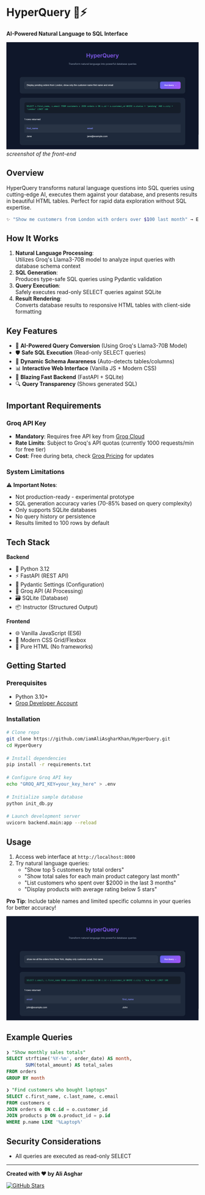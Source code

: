 
# HyperQuery 🔮⚡

**AI-Powered Natural Language to SQL Interface**

![HyperQuery Demo](./screenshots/1.png) 
*screenshot of the front-end*

## Overview

HyperQuery transforms natural language questions into SQL queries using cutting-edge AI, executes them against your database, and presents results in beautiful HTML tables. Perfect for rapid data exploration without SQL expertise.

```bash
✨ "Show me customers from London with orders over $100 last month" → Executes SQL → Returns HTML Table
```

## How It Works

1. **Natural Language Processing**:  
   Utilizes Groq's Llama3-70B model to analyze input queries with database schema context
2. **SQL Generation**:  
   Produces type-safe SQL queries using Pydantic validation
3. **Query Execution**:  
   Safely executes read-only SELECT queries against SQLite
4. **Result Rendering**:  
   Converts database results to responsive HTML tables with client-side formatting

## Key Features

- 🧠 **AI-Powered Query Conversion** (Using Groq's Llama3-70B Model)
- 🛡️ **Safe SQL Execution** (Read-only SELECT queries)
- 🔄 **Dynamic Schema Awareness** (Auto-detects tables/columns)
- 📊 **Interactive Web Interface** (Vanilla JS + Modern CSS)
- 🚀 **Blazing Fast Backend** (FastAPI + SQLite)
- 🔍 **Query Transparency** (Shows generated SQL)

## Important Requirements

### Groq API Key
- **Mandatory**: Requires free API key from [Groq Cloud](https://console.groq.com/keys)
- **Rate Limits**: Subject to Groq's API quotas (currently 1000 requests/min for free tier)
- **Cost**: Free during beta, check [Groq Pricing](https://wow.groq.com/) for updates

### System Limitations
⚠️ **Important Notes**:
- Not production-ready - experimental prototype
- SQL generation accuracy varies (70-85% based on query complexity)
- Only supports SQLite databases
- No query history or persistence
- Results limited to 100 rows by default

## Tech Stack

**Backend**
- 🐍 Python 3.12
- ⚡ FastAPI (REST API)
- 🔐 Pydantic Settings (Configuration)
- 🤖 Groq API (AI Processing)
- 🗃️ SQLite (Database)
- 📦 Instructor (Structured Output)

**Frontend**
- 🌐 Vanilla JavaScript (ES6)
- 🎨 Modern CSS Grid/Flexbox
- 📄 Pure HTML (No frameworks)

## Getting Started

### Prerequisites
- Python 3.10+
- [Groq Developer Account](https://console.groq.com/signup)

### Installation

```bash
# Clone repo
git clone https://github.com/iamAliAsgharKhan/HyperQuery.git
cd HyperQuery

# Install dependencies
pip install -r requirements.txt

# Configure Groq API key
echo "GROQ_API_KEY=your_key_here" > .env

# Initialize sample database
python init_db.py

# Launch development server
uvicorn backend.main:app --reload
```

## Usage

1. Access web interface at `http://localhost:8000`
2. Try natural language queries:
   - "Show top 5 customers by total orders"
   - "Show total sales for each main product category last month"
   - "List customers who spent over $2000 in the last 3 months"
   - "Display products with average rating below 5 stars"

**Pro Tip**: Include table names and limited specific columns in your queries for better accuracy!

![Query Example](./screenshots/2.png)

## Example Queries

```sql
❯ "Show monthly sales totals"
SELECT strftime('%Y-%m', order_date) AS month, 
       SUM(total_amount) AS total_sales
FROM orders
GROUP BY month
```

```sql
❯ "Find customers who bought laptops"
SELECT c.first_name, c.last_name, c.email
FROM customers c
JOIN orders o ON c.id = o.customer_id
JOIN products p ON o.product_id = p.id 
WHERE p.name LIKE '%Laptop%'
```

## Security Considerations

- All queries are executed as read-only SELECT
---

**Created with ❤️ by Ali Asghar**  

[![GitHub Stars](https://img.shields.io/github/stars/iamAliAsgharKhan/HyperQuery?style=social)](https://github.com/iamAliAsgharKhan/HyperQuery)

